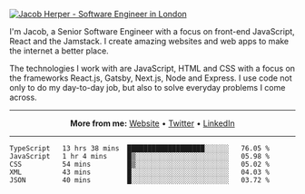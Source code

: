[![Jacob Herper - Software Engineer in London](https://res.cloudinary.com/jacobherper/image/upload/v1595605963/github_banner.png)](https://herper.io/)

I'm Jacob, a Senior Software Engineer with a focus on front-end JavaScript, React and the Jamstack. I create amazing websites and web apps to make the internet a better place.

The technologies I work with are JavaScript, HTML and CSS with a focus on the frameworks React.js, Gatsby, Next.js, Node and Express. I use code not only to do my day-to-day job, but also to solve everyday problems I come across.

-----

<p align="center">
  <strong>More from me:</strong> 
  <a href="https://herper.io">Website</a> •
  <a href="https://twitter.com/intent/follow?screen_name=jakeherp&tw_p=followbutton">Twitter</a> •
  <a href="https://www.linkedin.com/in/jacobherper/">LinkedIn</a>
</p>

-----

<!--START_SECTION:waka-->
```text
TypeScript   13 hrs 38 mins  ███████████████████░░░░░░   76.05 % 
JavaScript   1 hr 4 mins     █▒░░░░░░░░░░░░░░░░░░░░░░░   05.98 % 
CSS          54 mins         █▒░░░░░░░░░░░░░░░░░░░░░░░   05.02 % 
XML          43 mins         █░░░░░░░░░░░░░░░░░░░░░░░░   04.03 % 
JSON         40 mins         █░░░░░░░░░░░░░░░░░░░░░░░░   03.72 % 
```
<!--END_SECTION:waka-->
